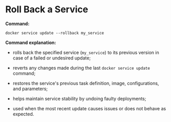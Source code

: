 # Roll Back a Service

**Command:**

```commandline
docker service update --rollback my_service
```

**Command explanation:**

* rolls back the specified service (`my_service`) to its previous version in case of a failed or undesired update;
* reverts any changes made during the last `docker service update` command;
* restores the service's previous task definition, image, configurations, and parameters;


* helps maintain service stability by undoing faulty deployments;
* used when the most recent update causes issues or does not behave as expected.
